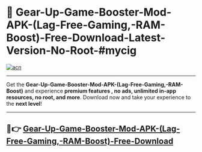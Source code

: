# 🚀 Gear-Up-Game-Booster-Mod-APK-(Lag-Free-Gaming,-RAM-Boost)-Free-Download-Latest-Version-No-Root-#mycig

[![acn](https://i.imgur.com/BIQs5tu.png)](https://hapymods.com?title=Gear+Up+Game+Booster+Mod+APK+(Lag-Free+Gaming,+RAM+Boost)&ref=mycig)

---

Get the **Gear-Up-Game-Booster-Mod-APK-(Lag-Free-Gaming,-RAM-Boost)** and experience **premium features , no ads, unlimited in-app resources, no root, and more**. Download now and take your experience to the **next level**!

---

## 🤖👉 [Gear-Up-Game-Booster-Mod-APK-(Lag-Free-Gaming,-RAM-Boost)-Free-Download](https://hapymods.com?title=Gear+Up+Game+Booster+Mod+APK+(Lag-Free+Gaming,+RAM+Boost)&ref=mycig)